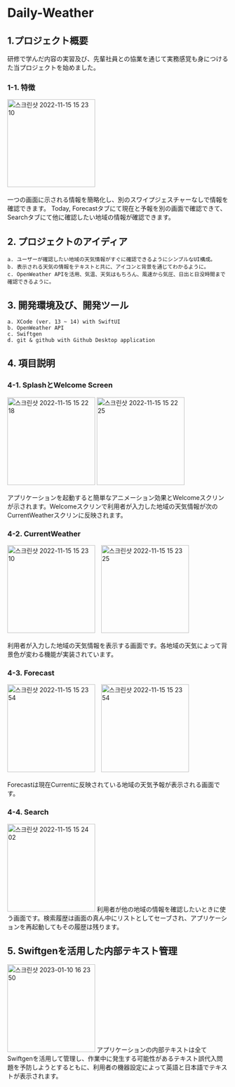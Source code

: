 # Daily-Weather
   
## 1.プロジェクト概要
研修で学んだ内容の実習及び、先輩社員との協業を通じて実務感覚も身につけるた当プロジェクトを始めました。
### 1-1. 特徴   
<img width="200" alt="스크린샷 2022-11-15 15 23 10" src="https://user-images.githubusercontent.com/109661308/211483736-39fe1e60-165e-440b-886f-a3b96ec1033d.png">　　　

一つの画面に示される情報を簡略化し、別のスワイプジェスチャーなしで情報を確認できます。
Today, Forecastタブにて現在と予報を別の画面で確認できて、Searchタブにて他に確認したい地域の情報が確認できます。　　　

## 2. プロジェクトのアイディア
    a. ユーザーが確認したい地域の天気情報がすぐに確認できるようにシンプルなUI構成。
    b. 表示される天気の情報をテキストと共に、アイコンと背景を通じてわかるように。
    c. OpenWeather APIを活用、気温、天気はもちろん、風速から気圧、日出と日没時間まで確認できるように。

## 3. 開発環境及び、開発ツール
    a. XCode (ver. 13 ~ 14) with SwiftUI
    b. OpenWeather API
    c. Swiftgen
    d. git & github with Github Desktop application
    
## 4. 項目説明　　　
### 4-1. SplashとWelcome Screen   
<img width="200" alt="스크린샷 2022-11-15 15 22 18" src="https://user-images.githubusercontent.com/109661308/201843535-5cd76bfa-ccfe-422d-9afa-5a681bfa01bd.png"> <img width="200" alt="스크린샷 2022-11-15 15 22 25" src="https://user-images.githubusercontent.com/109661308/201844987-12880901-c533-4fde-ac9a-53084802d3d8.png">　　　

アプリケーションを起動すると簡単なアニメーション効果とWelcomeスクリンが示されます。Welcomeスクリンで利用者が入力した地域の天気情報が次のCurrentWeatherスクリンに反映されます。   

### 4-2. CurrentWeather   
<img width="200" alt="스크린샷 2022-11-15 15 23 10" src="https://user-images.githubusercontent.com/109661308/211485799-db19008c-c4dd-4bd0-ae5e-84fa4fd7af13.png">　<img width="200" alt="스크린샷 2022-11-15 15 23 25" src="https://user-images.githubusercontent.com/109661308/211485072-2b8b2e22-e426-405a-b637-1a857f5d3c00.png">  

利用者が入力した地域の天気情報を表示する画面です。各地域の天気によって背景色が変わる機能が実装されています。

### 4-3. Forecast
<img width="200" alt="스크린샷 2022-11-15 15 23 54" src="https://user-images.githubusercontent.com/109661308/211485408-cd9baf8a-bdc3-4a43-9ca6-0884e91d0b6f.png">　<img width="200" alt="스크린샷 2022-11-15 15 23 54" src="https://user-images.githubusercontent.com/109661308/211485440-01f42ee8-b62f-47d6-9923-279f3927c3d5.png">　　

Forecastは現在Currentに反映されている地域の天気予報が表示される画面です。

### 4-4. Search   
<img width="200" alt="스크린샷 2022-11-15 15 24 02" src="https://user-images.githubusercontent.com/109661308/211486955-67b47e7e-4c70-4167-9189-84d4ab648bc2.png">
利用者が他の地域の情報を確認したいときに使う画面です。検索履歴は画面の真ん中にリストとしてセーブされ、アプリケーションを再起動してもその履歴は残ります。

## 5. Swiftgenを活用した内部テキスト管理
<img width="200" alt="스크린샷 2023-01-10 16 23 50" src="https://user-images.githubusercontent.com/109661308/211487758-5294e49b-e6ec-4de9-b827-bfd3bb89b9ca.png">  
アプリケーションの内部テキストは全てSwiftgenを活用して管理し、作業中に発生する可能性があるテキスト誤代入問題を予防しようとするともに、利用者の機器設定によって英語と日本語でテキストが表示されます。

